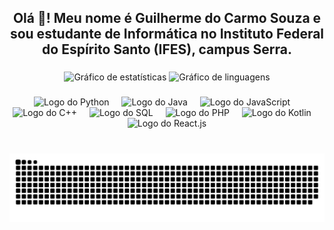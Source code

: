 <h2 align="center">Olá 👋! Meu nome é Guilherme do Carmo Souza e sou estudante de Informática no Instituto Federal do Espírito Santo (IFES), campus Serra.</h2>

###

<div align="center">
  <img src="https://github-readme-stats.vercel.app/api?username=ilhe8l&hide_title=false&hide_rank=false&show_icons=true&include_all_commits=true&count_private=true&disable_animations=false&theme=dracula&locale=pt-BR&hide_border=false" height="150" alt="Gráfico de estatísticas" />
  <img src="https://github-readme-stats.vercel.app/api/top-langs?username=ilhe8l&locale=pt-BR&hide_title=false&layout=compact&card_width=320&langs_count=5&theme=dracula&hide_border=false" height="150" alt="Gráfico de linguagens" />
</div>

###

<div align="center">
  <img src="https://cdn.jsdelivr.net/gh/devicons/devicon/icons/python/python-original.svg" height="30" alt="Logo do Python" />
  <img width="12" />
  <img src="https://cdn.jsdelivr.net/gh/devicons/devicon/icons/java/java-original.svg" height="30" alt="Logo do Java" />
  <img width="12" />
  <img src="https://cdn.jsdelivr.net/gh/devicons/devicon/icons/javascript/javascript-original.svg" height="30" alt="Logo do JavaScript" />
  <img width="12" />
  <img src="https://cdn.jsdelivr.net/gh/devicons/devicon/icons/cplusplus/cplusplus-original.svg" height="30" alt="Logo do C++" />
  <img width="12" />
  <img src="https://cdn.jsdelivr.net/gh/devicons/devicon/icons/sqlite/sqlite-original.svg" height="30" alt="Logo do SQL" />
  <img width="12" />
  <img src="https://cdn.jsdelivr.net/gh/devicons/devicon/icons/php/php-original.svg" height="30" alt="Logo do PHP" />
  <img width="12" />
  <img src="https://cdn.jsdelivr.net/gh/devicons/devicon/icons/kotlin/kotlin-original.svg" height="30" alt="Logo do Kotlin" />
  <img width="12" />
  <img src="https://cdn.jsdelivr.net/gh/devicons/devicon/icons/react/react-original.svg" height="30" alt="Logo do React.js" />
</div>

###

<br clear="both">

<img src="https://raw.githubusercontent.com/ilhe8l/ilhe8l/output/snake.svg" alt="Animação de cobra" />

###
